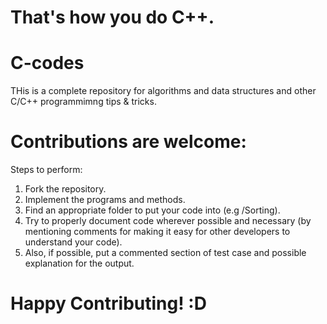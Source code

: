 # That's how you do C++.

# C-codes

THis is a complete  repository for algorithms and data structures and other C/C++ programmimng tips & tricks.

# Contributions are welcome:

Steps to perform:
1. Fork the repository.
2. Implement the programs and methods.
3. Find an appropriate folder to put your code into (e.g /Sorting).
4. Try to properly document code wherever possible and necessary (by mentioning comments for making it easy for other developers to understand your code).
5. Also, if possible, put a commented section of test case and possible explanation for the output.

# Happy Contributing! :D
